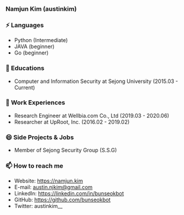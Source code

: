 ### Namjun Kim (austinkim) 

### ⚡ Languages
* Python (Intermediate)
* JAVA (beginner)
* Go (beginner)

### 🌱 Educations
* Computer and Information Security at Sejong University (2015.03 - Current)

### 🎱 Work Experiences
* Research Engineer at Wellbia.com Co., Ltd (2019.03 - 2020.06)
* Researcher at UpRoot, Inc. (2016.02 - 2019.02)

### 😄 Side Projects & Jobs
* Member of Sejong Security Group (S.S.G)

### 📫 How to reach me
* Website: https://namjun.kim
* E-mail: austin.njkim@gmail.com
* LinkedIn: https://linkedin.com/in/bunseokbot
* GitHub: https://github.com/bunseokbot
* Twitter: austinkim__
